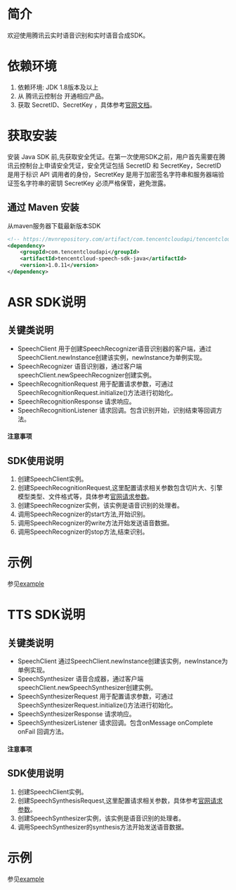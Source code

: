 # 简介
欢迎使用腾讯云实时语音识别和实时语音合成SDK。
# 依赖环境
1. 依赖环境: JDK 1.8版本及以上
2. 从 腾讯云控制台 开通相应产品。
3. 获取 SecretID、SecretKey ，具体参考[官网文档](https://cloud.tencent.com/document/product/1093)。


# 获取安装
安装 Java SDK 前,先获取安全凭证。在第一次使用SDK之前，用户首先需要在腾讯云控制台上申请安全凭证，安全凭证包括 SecretID 和 SecretKey，SecretID 是用于标识 API 调用者的身份，SecretKey 是用于加密签名字符串和服务器端验证签名字符串的密钥 SecretKey 必须严格保管，避免泄露。


## 通过 Maven 安装
从maven服务器下载最新版本SDK
```xml
<!-- https://mvnrepository.com/artifact/com.tencentcloudapi/tencentcloud-speech-sdk-java -->
<dependency>
    <groupId>com.tencentcloudapi</groupId>
    <artifactId>tencentcloud-speech-sdk-java</artifactId>
    <version>1.0.11</version>
</dependency>
```
# ASR SDK说明
##  关键类说明

- SpeechClient  用于创建SpeechRecognizer语音识别器的客户端，通过SpeechClient.newInstance创建该实例，newInstance为单例实现。
- SpeechRecognizer 语音识别器，通过客户端speechClient.newSpeechRecognizer创建实例。
- SpeechRecognitionRequest 用于配置请求参数，可通过SpeechRecognitionRequest.initialize()方法进行初始化。
- SpeechRecognitionResponse 请求响应。
- SpeechRecognitionListener 请求回调。包含识别开始，识别结束等回调方法。
#### 注意事项



## SDK使用说明
1. 创建SpeechClient实例。
2. 创建SpeechRecognitionRequest,这里配置请求相关参数包含切片大、引擎模型类型、文件格式等，具体参考[官网请求参数](https://cloud.tencent.com/document/product/1093/35799)。
3. 创建SpeechRecognizer实例，该实例是语音识别的处理者。
4. 调用SpeechRecognizer的start方法,开始识别。
5. 调用SpeechRecognizer的write方法开始发送语音数据。
6. 调用SpeechRecognizer的stop方法,结束识别。

# 示例
参见[example](https://github.com/TencentCloud/tencentcloud-speech-sdk-java-example/tree/main/src/main/java/com/tencentcloud/asr)

# TTS SDK说明
##  关键类说明

- SpeechClient  通过SpeechClient.newInstance创建该实例，newInstance为单例实现。
- SpeechSynthesizer 语音合成器，通过客户端speechClient.newSpeechSynthesizer创建实例。
- SpeechSynthesizerRequest 用于配置请求参数，可通过SpeechSynthesizerRequest.initialize()方法进行初始化。
- SpeechSynthesizerResponse 请求响应。
- SpeechSynthesizerListener 请求回调。包含onMessage onComplete  onFail 回调方法。
#### 注意事项



## SDK使用说明
1. 创建SpeechClient实例。
2. 创建SpeechSynthesisRequest,这里配置请求相关参数，具体参考[官网请求参数](https://cloud.tencent.com/document/product/1073/34093)。
3. 创建SpeechSynthesizer实例，该实例是语音识别的处理者。
4. 调用SpeechSynthesizer的synthesis方法开始发送语音数据。

# 示例
参见[example](https://github.com/TencentCloud/tencentcloud-speech-sdk-java-example/tree/main/src/main/java/com/tencentcloud/tts)

